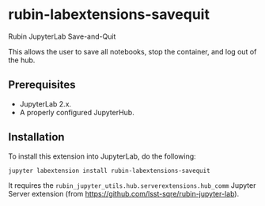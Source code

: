 # rubin-labextensions-savequit

Rubin JupyterLab Save-and-Quit

This allows the user to save all notebooks, stop the container, and log
out of the hub.

## Prerequisites

* JupyterLab 2.x.
* A properly configured JupyterHub.

## Installation

To install this extension into JupyterLab, do the following:

```bash
jupyter labextension install rubin-labextensions-savequit
```

It requires the `rubin_jupyter_utils.hub.serverextensions.hub_comm`
Jupyter Server extension (from
https://github.com/lsst-sqre/rubin-jupyter-lab).
